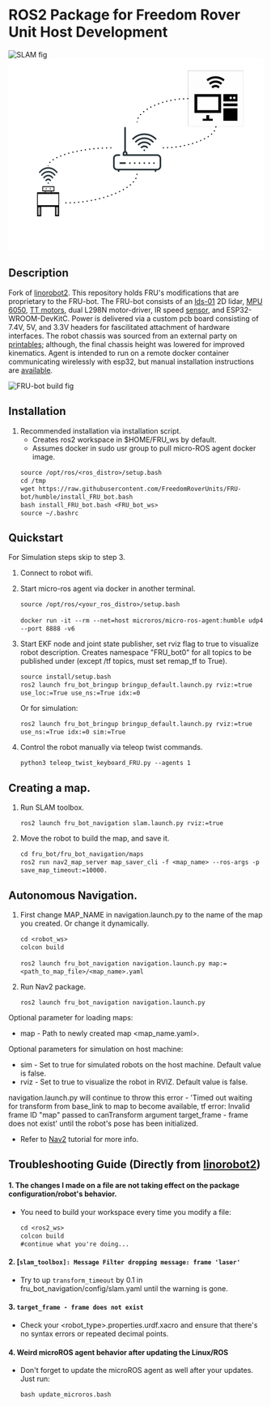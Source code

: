 # ROS2 Package for Freedom Rover Unit Host Development
![SLAM fig](docs/linorobot2.gif)
![Telecommunication fig](docs/communication_fig.png)
## Description
Fork of [linorobot2](https://github.com/linorobot/linorobot2). This repository holds FRU's modifications that are proprietary to the FRU-bot. The FRU-bot consists of an [lds-01](https://emanual.robotis.com/docs/en/platform/turtlebot3/appendix_lds_01/) 2D lidar, [MPU 6050](https://www.sparkfun.com/products/10937), [TT motors](https://www.adafruit.com/product/3777), dual L298N motor-driver, IR speed [sensor](https://docs.sunfounder.com/projects/ultimate-sensor-kit/en/latest/components_basic/18-component_speed.html), and ESP32-WROOM-DevKitC. Power is delivered via a custom pcb board consisting of 7.4V, 5V, and 3.3V headers for fascilitated attachment of hardware interfaces. The robot chassis was sourced from an external party on [printables](https://www.printables.com/en/model/355730-two-wheeled-robot-chassis); although, the final chassis height was lowered for improved kinematics. Agent is intended to run on a remote docker container communicating wirelessly with esp32, but manual installation instructions are [available](ROBOT_INSTALLATION.md).

![FRU-bot build fig](docs/Build_fig_w_back.png)

## Installation
1. Recommended installation via installation script.
   * Creates ros2 workspace in $HOME/FRU_ws by default.
   * Assumes docker in sudo usr group to pull micro-ROS agent docker image.
   ```
   source /opt/ros/<ros_distro>/setup.bash
   cd /tmp
   wget https://raw.githubusercontent.com/FreedomRoverUnits/FRU-bot/humble/install_FRU_bot.bash
   bash install_FRU_bot.bash <FRU_bot_ws>
   source ~/.bashrc
   ```

## Quickstart
For Simulation steps skip to step 3.
1. Connect to robot wifi.
2. Start micro-ros agent via docker in another terminal.
   ```
   source /opt/ros/<your_ros_distro>/setup.bash
   
   docker run -it --rm --net=host microros/micro-ros-agent:humble udp4 --port 8888 -v6
   ```

3. Start EKF node and joint state publisher, set rviz flag to true to visualize robot description. Creates namespace "FRU_bot0" for all topics to be published under (except /tf topics, must set remap_tf to True).
   ```
   source install/setup.bash
   ros2 launch fru_bot_bringup bringup_default.launch.py rviz:=true use_loc:=True use_ns:=True idx:=0
   ```
   Or for simulation:
   ```
   ros2 launch fru_bot_bringup bringup_default.launch.py rviz:=true use_ns:=True idx:=0 sim:=True
   ```
4. Control the robot manually via teleop twist commands.
   ```
   python3 teleop_twist_keyboard_FRU.py --agents 1
   ```

## Creating a map. 

1. Run SLAM toolbox.
   ```
   ros2 launch fru_bot_navigation slam.launch.py rviz:=true
   ``` 
2. Move the robot to build the map, and save it.
   ```
   cd fru_bot/fru_bot_navigation/maps
   ros2 run nav2_map_server map_saver_cli -f <map_name> --ros-args -p save_map_timeout:=10000.
   ```

## Autonomous Navigation.
1. First change MAP_NAME in navigation.launch.py to the name of the map you created. Or change it dynamically.
   ```
   cd <robot_ws>
   colcon build

   ros2 launch fru_bot_navigation navigation.launch.py map:=<path_to_map_file>/<map_name>.yaml
   ```
2. Run Nav2 package.
   ```
   ros2 launch fru_bot_navigation navigation.launch.py
   ```

Optional parameter for loading maps:

* map - Path to newly created map <map_name.yaml>.
  
Optional parameters for simulation on host machine:

* sim - Set to true for simulated robots on the host machine. Default value is false.
* rviz - Set to true to visualize the robot in RVIZ. Default value is false.

navigation.launch.py will continue to throw this error - 'Timed out waiting for transform from base_link to map to become available, tf error: Invalid frame ID "map" passed to canTransform argument target_frame - frame does not exist' until the robot's pose has been initialized.
- Refer to [Nav2](https://navigation.ros.org/tutorials/docs/navigation2_on_real_turtlebot3.html#initialize-the-location-of-turtlebot-3) tutorial for more info.
## Troubleshooting Guide (Directly from [linorobot2](https://github.com/linorobot/linorobot2))
#### 1. The changes I made on a file are not taking effect on the package configuration/robot's behavior.
- You need to build your workspace every time you modify a file:

   ```
   cd <ros2_ws>
   colcon build
   #continue what you're doing...
   ```

#### 2. [`slam_toolbox]: Message Filter dropping message: frame 'laser'`
- Try to up `transform_timeout` by 0.1 in fru_bot_navigation/config/slam.yaml until the warning is gone.


#### 3. `target_frame - frame does not exist`
- Check your <robot_type>.properties.urdf.xacro and ensure that there's no syntax errors or repeated decimal points.

#### 4. Weird microROS agent behavior after updating the Linux/ROS
- Don't forget to update the microROS agent as well after your updates. Just run:
    
   ```
   bash update_microros.bash
   ```
